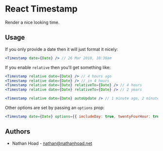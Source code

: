 # React Timestamp

Render a nice looking time.

## Usage

If you only provide a date then it will just format it nicely:

```jsx
<Timestamp date={Date} /> // 26 Mar 2018, 10:30am
```

If you enable `relative` then you'll get something like:

```jsx
<Timestamp relative date={Date} /> // 4 hours ago
<Timestamp relative date={Date} /> // in 4 hours
<Timestamp relative date={Date} relativeTo={Date} /> // 4 hours
<Timestamp relative date={Date} relativeTo={Date} /> // 2 years

<Timestamp relative date={Date} autoUpdate /> // 1 minute ago, 2 minutes ago, 3 minutes ago
```

Other options are set by passing an `options` prop:

```jsx
<Timestamp date={Date} options={{ includeDay: true, twentyFourHour: true }} /> // Tuesday, 26 Mar 2018, 16:30
```

## Authors

- Nathan Hoad - [nathan@nathanhoad.net](mailto:nathan@nathanhoad.net)
